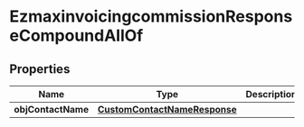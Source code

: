

# EzmaxinvoicingcommissionResponseCompoundAllOf


## Properties

| Name | Type | Description | Notes |
|------------ | ------------- | ------------- | -------------|
|**objContactName** | [**CustomContactNameResponse**](CustomContactNameResponse.md) |  |  [optional] |



